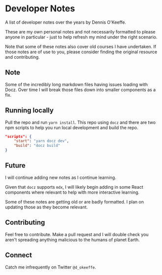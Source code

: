 # Developer Notes

A list of developer notes over the years by Dennis O'Keeffe.

These are my own personal notes and not necessarily formatted to please anyone in particular - just to help refresh my mind under the right scenario.

Note that some of these notes also cover old courses I have undertaken. If those notes are of use to you, please consider finding the original resource and contributing.

## Note

Some of the incredibly long markdown files having issues loading with Docz. Over time I will break those files down into smaller components as a fix.

## Running locally

Pull the repo and run `yarn install`. This repo using `docz` and there are two npm scripts to help you run local development and build the repo.

```json
"scripts": {
    "start": "yarn docz dev",
    "build": "docz build"
}
```

## Future

I will continue adding new notes as I continue learning.

Given that `docz` supports `mdx`, I will likely begin adding in some React components where relevant to help with more interactive learning.

Some of these notes are getting old or are badly formatted. I plan on updating those as they become relevant.

## Contributing

Feel free to contribute. Make a pull request and I will double check you aren't spreading anything malicious to the humans of planet Earth.

## Connect

Catch me infrequently on Twitter `@d_okeeffe`.
